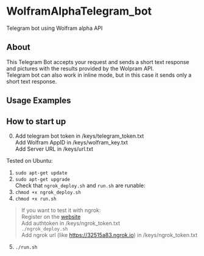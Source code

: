 # WolframAlphaTelegram_bot
Telegram bot using Wolfram alpha API 
## About
This Telegram Bot accepts your request and sends a short text response and pictures with the results provided by the Wolpram API.  
Telegram bot can also work in inline mode, but in this case it sends only a short text response.  
## Usage Examples

## How to start up
0. Add telegram bot token in /keys/telegram_token.txt  
   Add Wolfram AppID in /keys/wolfram_key.txt  
   Add Server URL in /keys/url.txt  
   
Tested on Ubuntu:
1. ```sudo apt-get update```
3. ```sudo apt-get upgrade```  
Check that ```ngrok_deploy.sh``` and ```run.sh``` are runable:
3. ```chmod +x ngrok_deploy.sh```
4. ```chmod +x run.sh```  
> If you want to test it with ngrok:  
>     Register on the [website](https://dashboard.ngrok.com/get-started/setup)  
>     Add authtoken in /keys/ngrok_token.txt  
>     ```./ngrok_deploy.sh```  
>     Add ngrok url (like https://32515a83.ngrok.io) in /keys/ngrok_token.txt  
5. ```./run.sh```
